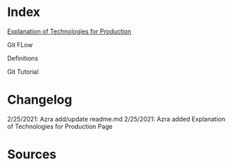 # Index

[Explanation of Technologies for Production](https://github.com/EmadAbdelhamidNJIT/IS601Ass1/blob/feature-azra/Technologies.md) 

Git FLow

Definitions

Git Tutorial


# Changelog 
2/25/2021: Azra add/update readme.md
2/25/2021: Azra added Explanation of Technologies for Production Page

# Sources 
